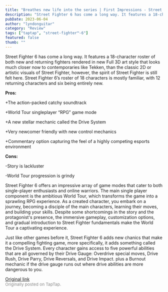 ```yaml
---
title: "Breathes new life into the series | First Impressions - Street Fighter 6"
description: "Street Fighter 6 has come a long way. It features a 18-character roster of both new and returning fighters rendered in new Full 3D art style that looks much closer now to contemporaries like Tekken, than the classic 2D or artistic visuals of Street Fighter, however, the spirit of Street Fighter is still felt here. Street Fighter 6’s roster of 18 characters is mostly familiar, with 12 returning characters and six being entirely new."
pubDate: 2023-06-04
author: "lyndonguitar"
category: "Review"
tags: ["taptap", "street-fighter™-6"]
featured: false
thumb: ""
---
```


Street Fighter 6 has come a long way. It features a 18-character roster of both new and returning fighters rendered in new Full 3D art style that looks much closer now to contemporaries like Tekken, than the classic 2D or artistic visuals of Street Fighter, however, the spirit of Street Fighter is still felt here. Street Fighter 6’s roster of 18 characters is mostly familiar, with 12 returning characters and six being entirely new.


**Pros:**


+The action-packed catchy soundtrack

+World Tour singleplayer “RPG” game mode

+A new stellar mechanic called the Drive System

+Very newcomer friendly with new control mechanics

+Commentary option capturing the feel of a highly competing esports environment


**Cons:**


-Story is lackluster

-World Tour progression is grindy

Street Fighter 6 offers an impressive array of game modes that cater to both single-player enthusiasts and online warriors. The main single player component is the ambitious World Tour, which transforms the game into a sprawling RPG experience. As a created character, you embark on a journey, becoming a disciple of the main characters, learning their moves, and building your skills. Despite some shortcomings in the story and the protagonist's presence, the immersive gameplay, customization options, and gradual introduction to Street Fighter fundamentals make the World Tour a captivating experience.

Just like other games before it, Street Fighter 6 adds new chanics that make it a compelling fighting game, more specifically, it adds something called the Drive System.   Every character gains access to five powerful abilities that are all governed by their Drive Gauge: Overdrive special moves, Drive Rush, Drive Parry, Drive Reversals, and Drive Impact. plus a Burnout mechanic if the drive gauge runs out where drive abilities are more dangerous to you.

[Original link](https://www.taptap.io/post/5759845)<br><span style="font-size: 0.95em; color: #888;">Originally posted on TapTap.</span>
